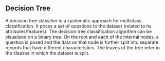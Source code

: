 ## Decision Tree
 A decision tree classifier is a systematic approach for multiclass classification. It poses a set of questions to the dataset (related to its attributes/features). The decision tree classification algorithm can be visualized on a binary tree. On the root and each of the internal nodes, a question is posed and the data on that node is further split into separate records that have different characteristics. The leaves of the tree refer to the classes in which the dataset is split.